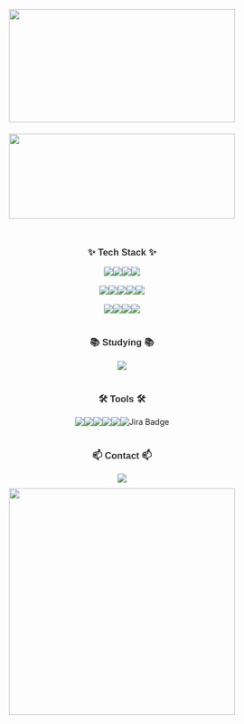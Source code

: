 <!-- 중앙 정렬 -->
<div align="center">

  <!-- 배너 이미지 섹션 -->



  <br/>

  <div>
    <img src="https://github-readme-stats.vercel.app/api/top-langs/?username=dasom-jo&layout=compact" width="400" height="200" style="object-fit: cover; margin: 10px;" />
     <img src="https://github-readme-stats.vercel.app/api?username=dasom-jo&show_icons=true&theme=radical" width="400" height="150" style="object-fit: cover; margin: 10px;" />
  </div>

  <br/>

  <!-- Tech Stack 섹션 -->
  <h3 align="center" style="color: #333; font-family: Arial, sans-serif;">✨ Tech Stack ✨</h3>
  <div style="display: flex; justify-content: center; flex-wrap: wrap;">
    <img src="https://img.shields.io/badge/html5-E34F26.svg?style=for-the-badge&logo=html5&logoColor=white" />
    <img src="https://img.shields.io/badge/javascript-F7DF1E.svg?style=for-the-badge&logo=javascript&logoColor=20232a" />
    <img src="https://img.shields.io/badge/react-20232a.svg?style=for-the-badge&logo=react&logoColor=61DAFB" />
    <img src="https://img.shields.io/badge/typescript-007ACC.svg?style=for-the-badge&logo=typescript&logoColor=white" />
  </div>

  <br/>

  <!-- 스타일링된 기술 스택 섹션 -->
  <div style="display: flex; justify-content: center; flex-wrap: wrap;">
    <img src="https://img.shields.io/badge/styled--components-DB7093?style=for-the-badge&logo=styled-components&logoColor=ffd35b" />
    <img src="https://img.shields.io/badge/tailwindcss-1daabb.svg?style=for-the-badge&logo=tailwind-css&logoColor=white" />
    <img src="https://img.shields.io/badge/css3-1572B6.svg?style=for-the-badge&logo=css3&logoColor=white" />
    <img src="https://img.shields.io/badge/Sass-CC6699?style=for-the-badge&logo=sass&logoColor=white" />
    <img src="https://img.shields.io/badge/Bootstrap-7952B3?style=for-the-badge&logo=bootstrap&logoColor=white" />
  </div>

  <br/>

  <!-- 상태 관리 라이브러리 섹션 -->
  <div style="display: flex; justify-content: center; flex-wrap: wrap;">
    <img src="https://img.shields.io/badge/next.js-000000?style=for-the-badge&logo=nextdotjs&logoColor=white" />
    <img src="https://img.shields.io/badge/Recoil-3578E5?style=for-the-badge&logo=recoil&logoColor=white" />
    <img src="https://img.shields.io/badge/Redux-764ABC?style=for-the-badge&logo=redux&logoColor=white" />
    <img src="https://img.shields.io/badge/Redux--Toolkit-764ABC?style=for-the-badge&logo=redux&logoColor=white" />
  </div>

  <br/>

  <!-- 공부하는 기술 섹션 -->
  <h3 align="center" style="color: #333; font-family: Arial, sans-serif;">📚 Studying 📚</h3>
  <div style="display: flex; justify-content: center; flex-wrap: wrap;">
    <img src="https://img.shields.io/badge/Vue.js-4FC08D?style=for-the-badge&logo=vue.js&logoColor=white" />
  </div>

  <br/>

  <!-- 도구 섹션 -->
  <h3 align="center" style="color: #333; font-family: Arial, sans-serif;">🛠 Tools 🛠</h3>
  <div style="display: flex; justify-content: center; flex-wrap: wrap;">
    <img src="https://img.shields.io/badge/git-F05033.svg?style=for-the-badge&logo=git&logoColor=white" />
    <img src="https://img.shields.io/badge/github-181717.svg?style=for-the-badge&logo=github&logoColor=white" />
    <img src="https://img.shields.io/badge/Notion-F3F3F3.svg?style=for-the-badge&logo=notion&logoColor=black" />
    <img src="https://img.shields.io/badge/figma-F24E1E.svg?style=for-the-badge&logo=figma&logoColor=white" />
    <img src="https://img.shields.io/badge/VSCode-2C2C32.svg?style=for-the-badge&logo=visual-studio-code&logoColor=22ABF3" />
    <img src="https://img.shields.io/badge/jira-2C2C32.svg?style=for-the-badge&logo=jupyter&logoColor=F37726" alt="Jira Badge"/>


  </div>

  <br/>

  <!-- 연락처 섹션 -->
  <h3 align="center" style="color: #333; font-family: Arial, sans-serif;">📫 Contact 📫</h3>
  <div style="display: flex; justify-content: center; flex-wrap: wrap;">
    <a href="mailto:jodasom0216@gmail.com" style="text-decoration: none;">
      <img src="https://img.shields.io/badge/jodasom0216@gmail.com-D14836?style=for-the-badge&logo=gmail&logoColor=white" />
    </a>
  </div>

<div>
   <img src="https://github.com/user-attachments/assets/3ff941a0-d9c7-421f-aa34-84daf95994c7" width="400" height="400" style="object-fit: cover; margin: 10px;" />
</div>

</div>
